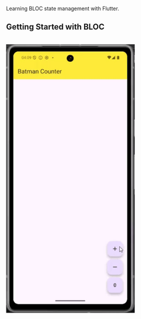 
Learning BLOC state management with Flutter.

## Getting Started with BLOC

<br>

<img src="https://github.com/beatriz-dadalto/flutter_bloc_batman_counter/blob/main/demo-video.gif" width="350px" alt="demo-image"/>
